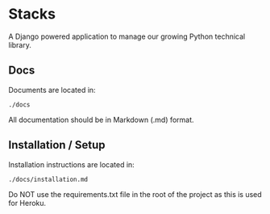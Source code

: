Stacks
======

A Django powered application to manage our growing Python technical library.

Docs
----

Documents are located in:

    ./docs

All documentation should be in Markdown (.md) format.

Installation / Setup
--------------------

Installation instructions are located in:

    ./docs/installation.md

Do NOT use the requirements.txt file in the root of the project as this is used for Heroku.
